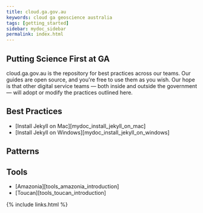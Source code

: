 ```yaml
---
title: cloud.ga.gov.au
keywords: cloud ga geoscience australia
tags: [getting_started]
sidebar: mydoc_sidebar
permalink: index.html
---
```


## Putting Science First at GA

cloud.ga.gov.au is the repository for best practices across our teams. Our guides are open source, and you're free to use them as you wish. Our hope is that other digital service teams — both inside and outside the government — will adopt or modify the practices outlined here.

## Best Practices

* [Install Jekyll on Mac][mydoc_install_jekyll_on_mac]
* [Install Jekyll on Windows][mydoc_install_jekyll_on_windows]

## Patterns

## Tools

* [Amazonia][tools_amazonia_introduction]
* [Toucan][tools_toucan_introduction]

{% include links.html %}

